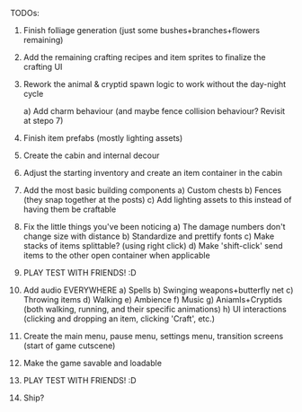TODOs:

1) Finish folliage generation (just some bushes+branches+flowers remaining)
2) Add the remaining crafting recipes and item sprites to finalize the crafting UI
3) Rework the animal & cryptid spawn logic to work without the day-night cycle
   
	a) Add charm behaviour (and maybe fence collision behaviour? Revisit at stepo 7)
5) Finish item prefabs (mostly lighting assets)
6) Create the cabin and internal decour
7) Adjust the starting inventory and create an item container in the cabin
8) Add the most basic building components
	a) Custom chests
	b) Fences (they snap together at the posts)
	c) Add lighting assets to this instead of having them be craftable
9) Fix the little things you've been noticing
	a) The damage numbers don't change size with distance
	b) Standardize and prettify fonts
	c) Make stacks of items splittable? (using right click)
	d) Make 'shift-click' send items to the other open container when applicable
10) PLAY TEST WITH FRIENDS! :D
11) Add audio EVERYWHERE
	a) Spells
	b) Swinging weapons+butterfly net
	c) Throwing items
	d) Walking
	e) Ambience
	f) Music
	g) Aniamls+Cryptids (both walking, running, and their specific animations)
	h) UI interactions (clicking and dropping an item, clicking 'Craft', etc.)
13) Create the main menu, pause menu, settings menu, transition screens (start of game cutscene)
14) Make the game savable and loadable
15) PLAY TEST WITH FRIENDS! :D
16) Ship?
